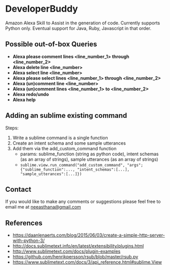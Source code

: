 # DeveloperBuddy
Amazon Alexa Skill to Assist in the generation of code. Currently supports Python only. Eventual support for Java, Ruby, Javascript in that order. 

## Possible out-of-box Queries

- **Alexa please comment lines <line_number_1> through <line_number_2>**
- **Alexa delete line <line_number>**
- **Alexa select line <line_number>**
- **Alexa please select lines <line_number_1> through <line_number_2>**
- **Alexa (un)comment line <line_number>**
- **Alexa (un)comment lines <line_number_1> to <line_number_2>**
- **Alexa redo/undo**
- **Alexa help**

## Adding an sublime existing command

Steps:
1. Write a sublime command is a single function
1. Create an intent schema and some sample utterances
1. Add them via the add_custom_command function
	- params: sublime_function (string as python code), intent schemas (as an array of strings), sample utterances (as an array of strings)
	- `sublime.view.run_command("add_custom_command", "args";{"sublime_function":..., "intent_schemas":[...], "sample_utterances":[...]})`

## Contact

If you would like to make any comments or suggestions please feel free to email me at neeasthana@gmail.com

## References 

- https://daanlenaerts.com/blog/2015/06/03/create-a-simple-http-server-with-python-3/
- http://docs.sublimetext.info/en/latest/extensibility/plugins.html
- http://www.sublimetext.com/docs/plugin-examples
- https://github.com/henrikpersson/rsub/blob/master/rsub.py
- https://www.sublimetext.com/docs/3/api_reference.html#sublime.View
